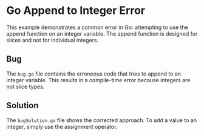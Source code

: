 # Go Append to Integer Error
This example demonstrates a common error in Go: attempting to use the append function on an integer variable. The append function is designed for slices and not for individual integers.

## Bug
The `bug.go` file contains the erroneous code that tries to append to an integer variable.  This results in a compile-time error because integers are not slice types.

## Solution
The `bugSolution.go` file shows the corrected approach. To add a value to an integer, simply use the assignment operator.